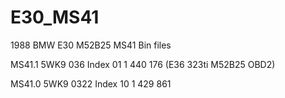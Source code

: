 # E30_MS41
1988 BMW E30 M52B25 MS41 Bin files

MS41.1 5WK9 036 Index 01      1 440 176    (E36 323ti M52B25 OBD2)

MS41.0 5WK9 0322 Index 10     1 429 861
